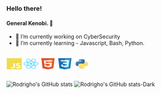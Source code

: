### Hello there!
#### General Kenobi. 👋


- 🔭 I’m currently working on CyberSecurity
- 🌱 I’m currently learning - Javascript, Bash, Python.

<div style="display: inline_block"><br>
  <img align="center" alt="Rodrighos-Js" height="30" width="40" src="https://raw.githubusercontent.com/devicons/devicon/master/icons/javascript/javascript-plain.svg">
  <img align="center" alt="Rodrighos-React" height="30" width="40" src="https://raw.githubusercontent.com/devicons/devicon/master/icons/react/react-original.svg">
  <img align="center" alt="Rodrighos-HTML" height="30" width="40" src="https://raw.githubusercontent.com/devicons/devicon/master/icons/html5/html5-original.svg">
  <img align="center" alt="Rodrighos-CSS" height="30" width="40" src="https://raw.githubusercontent.com/devicons/devicon/master/icons/css3/css3-original.svg">
  <img align="center" alt="Rodrighos-Python" height="30" width="40" src="https://raw.githubusercontent.com/devicons/devicon/master/icons/python/python-original.svg">
</div>

##

![Rodrigho's GitHub stats](https://github-readme-stats.vercel.app/api?username=rodrighos&show_icons=true&theme=transparent)
![Rodrigho's GitHub stats-Dark](https://github-readme-stats.vercel.app/api?username=rodrighos&show_icons=true&theme=dark#gh-dark-mode-only)

##


  
  
 
